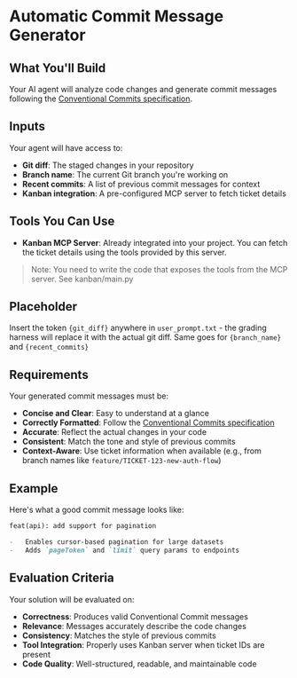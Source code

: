 # Automatic Commit Message Generator

## What You'll Build

Your AI agent will analyze code changes and generate commit messages following the [Conventional Commits specification](https://www.conventionalcommits.org/en/v1.0.0/).

## Inputs

Your agent will have access to:

-   **Git diff**: The staged changes in your repository
-   **Branch name**: The current Git branch you're working on
-   **Recent commits**: A list of previous commit messages for context
-   **Kanban integration**: A pre-configured MCP server to fetch ticket details

## Tools You Can Use

-   **Kanban MCP Server**: Already integrated into your project. You can fetch the ticket details using the tools provided by this server.

> Note: You need to write the code that exposes the tools from the MCP server. See kanban/main.py

## Placeholder

Insert the token `{git_diff}` anywhere in `user_prompt.txt` - the grading harness will replace it with the actual git diff.
Same goes for `{branch_name}` and `{recent_commits}`

## Requirements

Your generated commit messages must be:

-   **Concise and Clear**: Easy to understand at a glance
-   **Correctly Formatted**: Follow the [Conventional Commits specification](https://www.conventionalcommits.org/en/v1.0.0/)
-   **Accurate**: Reflect the actual changes in your code
-   **Consistent**: Match the tone and style of previous commits
-   **Context-Aware**: Use ticket information when available (e.g., from branch names like `feature/TICKET-123-new-auth-flow`)

## Example

Here's what a good commit message looks like:

```markdown
feat(api): add support for pagination

-   Enables cursor-based pagination for large datasets
-   Adds `pageToken` and `limit` query params to endpoints
```

## Evaluation Criteria

Your solution will be evaluated on:

-   **Correctness**: Produces valid Conventional Commit messages
-   **Relevance**: Messages accurately describe the code changes
-   **Consistency**: Matches the style of previous commits
-   **Tool Integration**: Properly uses Kanban server when ticket IDs are present
-   **Code Quality**: Well-structured, readable, and maintainable code
